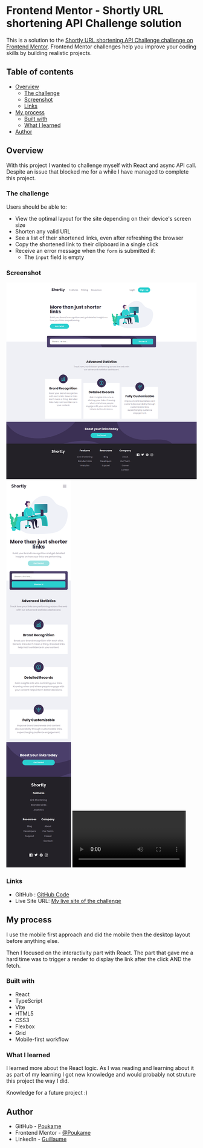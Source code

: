 # Frontend Mentor - Shortly URL shortening API Challenge solution

This is a solution to the [Shortly URL shortening API Challenge challenge on Frontend Mentor](https://www.frontendmentor.io/challenges/url-shortening-api-landing-page-2ce3ob-G). Frontend Mentor challenges help you improve your coding skills by building realistic projects. 

## Table of contents

- [Overview](#overview)
  - [The challenge](#the-challenge)
  - [Screenshot](#screenshot)
  - [Links](#links)
- [My process](#my-process)
  - [Built with](#built-with)
  - [What I learned](#what-i-learned)
- [Author](#author)

## Overview

With this project I wanted to challenge myself with React and async API call.
Despite an issue that blocked me for a while I have managed to complete this project.
### The challenge

Users should be able to:

- View the optimal layout for the site depending on their device's screen size
- Shorten any valid URL
- See a list of their shortened links, even after refreshing the browser
- Copy the shortened link to their clipboard in a single click
- Receive an error message when the `form` is submitted if:
  - The `input` field is empty

### Screenshot

![Screenshot Desktop](./src/images/screenshot/desktop-screenshot.webp)
![Screenshot Mobile](./src/images/screenshot/mobile-screenshot.webp)
![Gif](./src/images/screenshot/gif.mp4)

### Links

- GitHub : [GitHub Code](https://github.com/Poukame/ALL-my-Front-End-Mentor-Challenge/tree/main/FEM%20-%20url-shortening-api)
- Live Site URL: [My live site of the challenge](https://loquacious-madeleine-a87fed.netlify.app/)

## My process

I use the mobile first approach and did the mobile then the desktop layout before anything else.

Then I focused on the interactivity part with React. The part that gave me a hard time was to trigger a render to display the link after the click AND the fetch.

### Built with

- React
- TypeScript
- Vite
- HTML5
- CSS3
- Flexbox
- Grid
- Mobile-first workflow

### What I learned

I learned more about the React logic. As I was reading and learning about it as part of my learning I got new knowledge and would probably not struture this project the way I did.

Knowledge for a future project :)

## Author

- GitHub - [Poukame](https://github.com/Poukame)
- Frontend Mentor - [@Poukame](https://www.frontendmentor.io/profile/Poukame)
- LinkedIn - [Guillaume](https://www.linkedin.com/in/theretg)
